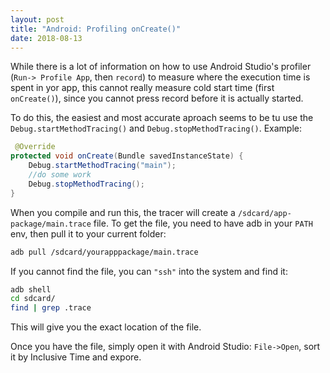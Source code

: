 ```yaml
---
layout: post
title: "Android: Profiling onCreate()"
date: 2018-08-13
---
```


While there is a lot of information on how to use Android Studio's profiler (`Run-> Profile App`, then `record`) to measure where the execution time is spent in yor app, this cannot really measure cold start time (first `onCreate()`), since you cannot press record before it is actually started.

To do this, the easiest and most accurate aproach seems to be tu use the `Debug.startMethodTracing()` and `Debug.stopMethodTracing()`. Example:
```Java
 @Override
protected void onCreate(Bundle savedInstanceState) {
    Debug.startMethodTracing("main");
    //do some work
    Debug.stopMethodTracing();
}
```

When you compile and run this, the tracer will create a `/sdcard/app-package/main.trace` file. To get the file, you need to have adb in your `PATH` env, then pull it to your current folder:
```bash
adb pull /sdcard/yourapppackage/main.trace
```

If you cannot find the file, you can `"ssh"` into the system and find it:
```bash
adb shell
cd sdcard/
find | grep .trace
```
This will give you the exact location of the file.

Once you have the file, simply open it with Android Studio: `File->Open`, sort it by Inclusive Time and expore.
